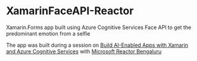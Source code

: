 # XamarinFaceAPI-Reactor

Xamarin.Forms app built using Azure Cognitive Services Face API to get the predominant emotion from a selfie

The app was built during a session on [Build AI-Enabled Apps with Xamarin and Azure Cognitive Services](https://www.meetup.com/microsoft-reactor-bengaluru/events/279629802/) with [Microsoft Reactor Bengaluru](https://www.meetup.com/microsoft-reactor-bengaluru)
